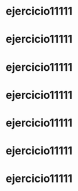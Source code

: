 # ejercicio11111 
# ejercicio11111 
# ejercicio11111 
# ejercicio11111 
# ejercicio11111 
# ejercicio11111 
# ejercicio11111 
